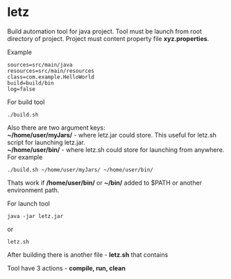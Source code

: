# letz
Build automation tool for java project. Tool must be launch from root directory of project. 
Project must content property file **xyz.properties**.

Example
```
sources=src/main/java
resources=src/main/resources
class=com.example.HelloWorld
build=build/bin
log=false

```

For build tool
```
./build.sh
```
Also there are two argument keys:  
**~/home/user/myJars/** - where letz.jar could store. This useful for letz.sh script for launching letz.jar.  
**~/home/user/bin/** - where letz.sh could store for launching from anywhere.  
For example
```
./build.sh ~/home/user/myJars/ ~/home/user/bin/
```
Thats work if **/home/user/bin/** or **~/bin/** added to $PATH or another environment path.  

For launch tool
```
java -jar letz.jar
```
or
```
letz.sh
```

After building there is another file - **letz.sh** that contains 

Tool have 3 actions - **compile, run, clean**
